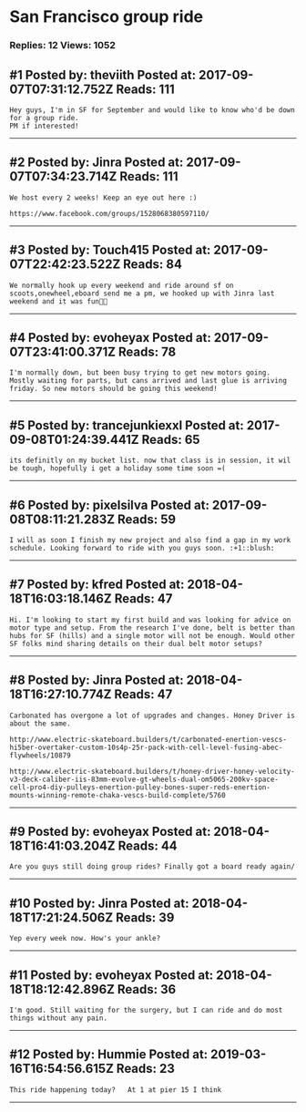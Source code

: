 # San Francisco group ride

### Replies: 12 Views: 1052

## \#1 Posted by: theviith Posted at: 2017-09-07T07:31:12.752Z Reads: 111

```
Hey guys, I'm in SF for September and would like to know who'd be down for a group ride.
PM if interested!
```

---
## \#2 Posted by: Jinra Posted at: 2017-09-07T07:34:23.714Z Reads: 111

```
We host every 2 weeks! Keep an eye out here :)

https://www.facebook.com/groups/1528068380597110/
```

---
## \#3 Posted by: Touch415 Posted at: 2017-09-07T22:42:23.522Z Reads: 84

```
We normally hook up every weekend and ride around sf on scoots,onewheel,eboard send me a pm, we hooked up with Jinra last weekend and it was fun👌🏼
```

---
## \#4 Posted by: evoheyax Posted at: 2017-09-07T23:41:00.371Z Reads: 78

```
I'm normally down, but been busy trying to get new motors going. Mostly waiting for parts, but cans arrived and last glue is arriving friday. So new motors should be going this weekend!
```

---
## \#5 Posted by: trancejunkiexxl Posted at: 2017-09-08T01:24:39.441Z Reads: 65

```
its definitly on my bucket list. now that class is in session, it wil be tough, hopefully i get a holiday some time soon =(
```

---
## \#6 Posted by: pixelsilva Posted at: 2017-09-08T08:11:21.283Z Reads: 59

```
I will as soon I finish my new project and also find a gap in my work schedule. Looking forward to ride with you guys soon. :+1::blush:
```

---
## \#7 Posted by: kfred Posted at: 2018-04-18T16:03:18.146Z Reads: 47

```
Hi. I'm looking to start my first build and was looking for advice on motor type and setup. From the research I've done, belt is better than hubs for SF (hills) and a single motor will not be enough. Would other SF folks mind sharing details on their dual belt motor setups?
```

---
## \#8 Posted by: Jinra Posted at: 2018-04-18T16:27:10.774Z Reads: 47

```
Carbonated has overgone a lot of upgrades and changes. Honey Driver is about the same.

http://www.electric-skateboard.builders/t/carbonated-enertion-vescs-hi5ber-overtaker-custom-10s4p-25r-pack-with-cell-level-fusing-abec-flywheels/10879

http://www.electric-skateboard.builders/t/honey-driver-honey-velocity-v3-deck-caliber-iis-83mm-evolve-gt-wheels-dual-om5065-200kv-space-cell-pro4-diy-pulleys-enertion-pulley-bones-super-reds-enertion-mounts-winning-remote-chaka-vescs-build-complete/5760
```

---
## \#9 Posted by: evoheyax Posted at: 2018-04-18T16:41:03.204Z Reads: 44

```
Are you guys still doing group rides? Finally got a board ready again/
```

---
## \#10 Posted by: Jinra Posted at: 2018-04-18T17:21:24.506Z Reads: 39

```
Yep every week now. How's your ankle?
```

---
## \#11 Posted by: evoheyax Posted at: 2018-04-18T18:12:42.896Z Reads: 36

```
I'm good. Still waiting for the surgery, but I can ride and do most things without any pain.
```

---
## \#12 Posted by: Hummie Posted at: 2019-03-16T16:54:56.615Z Reads: 23

```
This ride happening today?   At 1 at pier 15 I think
```

---

